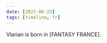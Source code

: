 ```yaml
---
date: [2021-06-23] 
tags: [timeline, fr] 
---
```

<span 
	  class='ob-timelines' 
	  data-date='1100-00' 
	  data-title='Vlarian is born' 
	  data-class='orange' 
	  data-img = 'Sunset-Fortune/assets/Vlarian.jpg' 
	  data-type='range' 
	  data-end='1443-00'> 
	Vlarian is born in [FANTASY FRANCE]. 
</span>